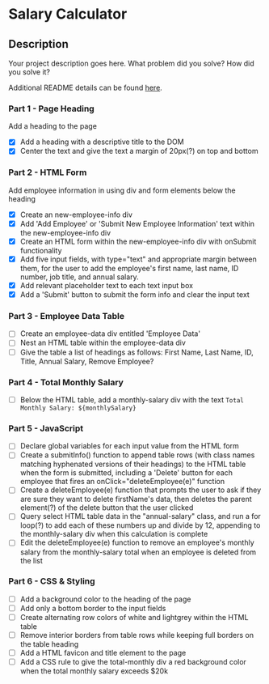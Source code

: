 # Salary Calculator

## Description

Your project description goes here. What problem did you solve? How did you solve it?

Additional README details can be found [here](https://github.com/PrimeAcademy/readme-template/blob/master/README.md).

### Part 1 - Page Heading

Add a heading to the page

- [x] Add a heading with a descriptive title to the DOM
- [x] Center the text and give the text a margin of 20px(?) on top and bottom

### Part 2 - HTML Form

Add employee information in using div and form elements below the heading

- [x] Create an new-employee-info div
- [x] Add 'Add Employee' or 'Submit New Employee Information' text within the new-employee-info div
- [x] Create an HTML form within the new-employee-info div with onSubmit functionality
- [x] Add five input fields, with type="text" and appropriate margin between them, for the user to add the employee's first name, last name, ID number, job title, and annual salary.
- [x] Add relevant placeholder text to each text input box
- [x] Add a 'Submit' button to submit the form info and clear the input text

### Part 3 - Employee Data Table

- [ ] Create an employee-data div entitled 'Employee Data'
- [ ] Nest an HTML table within the employee-data div
- [ ] Give the table a list of headings as follows: First Name, Last Name, ID, Title, Annual Salary, Remove Employee?

### Part 4 - Total Monthly Salary
- [ ] Below the HTML table, add a monthly-salary div with the text `Total Monthly Salary: ${monthlySalary}`

### Part 5 - JavaScript

- [ ] Declare global variables for each input value from the HTML form
- [ ] Create a submitInfo() function to append table rows (with class names matching hyphenated versions of their headings) to the HTML table when the form is submitted, including a 'Delete' button for each employee that fires an onClick="deleteEmployee(e)" function
- [ ] Create a deleteEmployee(e) function that prompts the user to ask if they are sure they want to delete firstName's data, then deletes the parent element(?) of the delete button that the user clicked
- [ ] Query select HTML table data in the "annual-salary" class, and run a for loop(?) to add each of these numbers up and divide by 12, appending to the monthly-salary div when this calculation is complete
- [ ] Edit the deleteEmployee(e) function to remove an employee's monthly salary from the monthly-salary total when an employee is deleted from the list

### Part 6 - CSS & Styling

- [ ] Add a background color to the heading of the page
- [ ] Add only a bottom border to the input fields
- [ ] Create alternating row colors of white and lightgrey within the HTML table
- [ ] Remove interior borders from table rows while keeping full borders on the table heading
- [ ] Add a HTML favicon and title element to the page
- [ ] Add a CSS rule to give the total-monthly div a red background color when the total monthly salary exceeds $20k